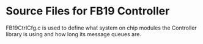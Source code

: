 # Source Files for FB19 Controller

FB19CtrlCfg.c is used to define what system on chip modules the Controller library is using and how long its message queues are.
